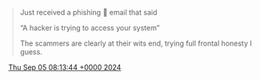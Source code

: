 > Just received a phishing 🎣 email that said  
>   
> “A hacker is trying to access your system”  
>   
> The scammers are clearly at their wits end, trying full frontal honesty I guess\.

<img src="../../media/tweet.ico" width="12" /> [Thu Sep 05 08:13:44 +0000 2024](https://twitter.com/DromerDenker/status/1831606629709541609)